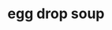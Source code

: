 ---
servings: 6 cups of soup
notes:
directions: |-
  * Whisk together stock (chilled or room-temperature), cornstarch, ginger and garlic powder in a medium sauce pan until smooth
  * Heat over high heat until the stock comes to a simmer, stirring occasionally
  * Meanwhile, whisk together the eggs and egg whites in a small measuring cup or bowl (i find the measuring cup easier for pouring)
  * Once the broth reaches a simmer, use a fork or a whisk to stir the broth in a circular motion, creating a “whirlpool” then slowly pour the whisked eggs into the soup as you continue stirring, in order to create long egg ribbons
  * Remove pan from heat
  * Stir in the sesame oil, green onions and corn (optional) until combined
  * Season with salt and pepper to taste, also adding a dash or two of more sesame oil if needed
  * Serve immediately, sprinkled with additional green onions
ingredients: |-
  * 4 cups good-quality chicken or vegetable stock
  * 2 tablespoons cornstarch
  * 1 teaspoon ground ginger
  * 1/4 teaspoon garlic powder
  * 3 eggs
  * 1/2 teaspoon toasted sesame oil
  * 3 green onions, thinly sliced, plus extra for garnish
  * (optional) 1/4 cup whole-kernel corn or creamed corn
  * fine sea salt and freshly-cracked black pepper, to taste
rating: 4
ease: easy
category: side dish
subcategory: ['soup/stew', 'asian']
href: 'https://www.gimmesomeoven.com/egg-drop-soup/#tasty-recipes-59802'
totalTime: 15 minutes
cookTime: 10 minutes
prepTime: 5 minutes
title: egg drop soup
path: /egg-drop-soup
---
